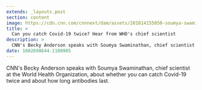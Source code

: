 ```yaml
--- 
extends: _layouts.post 
section: content 
image: https://cdn.cnn.com/cnnnext/dam/assets/201014155050-soumya-swaminathan-connect-the-world-10142020-super-tease.jpg 
title: > 
  Can you catch Covid-19 twice? Hear from WHO's chief scientist 
description: > 
  CNN's Becky Anderson speaks with Soumya Swaminathan, chief scientist at the World Health Organization, about whether you can catch Covid-19 twice and about how long antibodies last. 
date: 1602698644.1100905 
--- 
```

CNN's Becky Anderson speaks with Soumya Swaminathan, chief scientist at the World Health Organization, about whether you can catch Covid-19 twice and about how long antibodies last.